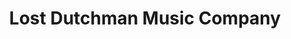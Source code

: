 ---
title: "Lost Dutchman Music Company"
url: /apache-junction/lost-dutchman-music-company/
shop: musical instrument
---